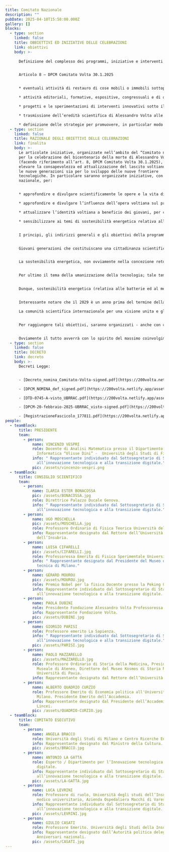 ```yaml
---
title: Comitato Nazionale
description: ""
pubDate: 2025-04-10T15:58:00.000Z
gallery: []
blocks:
  - type: section
    linked: false
    title: OBBIETTIVI ED INIZIATIVE DELLE CELEBRAZIONI
    link: obiettivi
    body: >-
      
      Definizione del complesso dei programmi, iniziative e interventi individuati per rappresentare i valori e il significato profondo della personalità di Alessandro Volta.


      Articolo 8 – DPCM Comitato Volta 30.1.2025


      * eventuali attività di restauro di cose mobili o immobili sottoposte a tutela ai sensi del codice dei beni culturali e del paesaggio di cui al decreto legislativo 22 gennaio 2004, n. 42;

      * attività editoriali, formative, espositive, congressuali e di organizzazione e gestione di manifestazioni in ambito culturale, storico e scientifico di elevato valore, in una prospettiva di internazionalizzazione e di innovazione tecnologica volta alla promozione dello sviluppo di ricerche;

      * progetti e le sperimentazioni di interventi innovativi sotto il profilo tecnologico nei settori energetico, delle comunicazioni, dell’informazione e altre materie di riferimento dell’iniziativa che costituiscono i più significativi ambiti applicativi legati alle scoperte voltiane, al fine di divulgarle e comunicarle in Italia e all’estero, anche mediante piattaforme digitali;

      * trasmissione dell’eredità scientifica di Alessandro Volta alle giovani generazioni ai fini del progresso;

      * definizione delle strategie per promuovere, in particolar modo nei confronti dei giovani, i valori e il significato profondo della figura di Alessandro Volta, in ottica di maggiore consapevolezza e valorizzazione della storia nazionale.
  - type: section
    linked: false
    title: RAZIONALE DEGLI OBIETTIVI DELLE CELEBRAZIONI
    link: finalita
    body: >-
      Le articolate iniziative, organizzate nell’ambito del “Comitato nazionale
      per la celebrazione del bicentenario della morte di Alessandro Volta”
      (facendo riferimento all’art. 8, DPCM Comitato Volta 30.1.2025), intendono
      elevare la consapevolezza ed attualizzazione del lascito voltiano, sia per
      le nuove generazioni sia per lo sviluppo delle nuove frontiere
      tecnologiche. In particolare saranno organizzate iniziative, con orizzonte
      nazionale, per:


      * approfondire e divulgare scientificamente le opere e la vita di Alessandro Volta; 

      * approfondire e divulgare l’influenza dell’opera voltiana sul processo di sviluppo scientifico e tecnologico, come spunto ed ispirazione per nuovi sviluppi tecnologici; 

      * attualizzare l’identità voltiana a beneficio dei giovani, per costruire una coscienza nazionale giovanile, in particolare relativamente ai temi di umanizzazione della tecnologia; 

      * sensibilizzare ai temi di sostenibilità energetica relativa alle batterie ed al metano.


      I principi, gli indirizzi generali e gli obiettivi della programmazione del comitato nazionale desiderano quindi collegarsi a specifiche focalizzazioni. I giovani per generare una coscienza nazionale giovanile, di futuri italiani che, nell’orgoglio della storia dei propri concittadini, ritrovano anche stimoli per un dibattito culturale attuale, virtuoso e utile. 


      Giovani generazioni che costituiscano una cittadinanza scientifica, non solo tecnocratica ma anche capace di coniugare rigore e metodologico con l’attenzione delle persone. 


      La sostenibilità energetica, non ovviamente nella concezione retorica e pletorica odierna, ma concentrandoci su batterie e metano, e su ogni settore e filiera toccata dalle scoperte voltiane (….). 


      Per ultimo il tema della umanizzazione della tecnologia; tale tema, legato alla IA, riporta al Volta perché simbolo delle scienze umane, come poeta e umanista ma anche scienziato volitivo per lo sviluppo tecnologico; inoltre, sottolinea l’imprescindibile relazione tra lavoro umano e tecnologia. 


      Dunque, sostenibilità energetica (relativa alle batterie ed al metano) e umanizzazione della tecnologia, come parole chiave di cui il Volta è stato pioniere e che possono essere attualizzate con i giovani, per affrontare le sfide dell’oggi. 


      Interessante notare che il 2029 è un anno prima del termine della Agenda 2030, è possibile dunque inserirsi a pieno titolo per il sostegno del loro punto 17.

      La comunità scientifica internazionale per una visione unita e globale delle scienze a supporto dello sviluppo, con il mondo delle imprese come imprescindibile supporto.


      Per raggiungere tali obiettivi, saranno organizzati - anche con carattere emblematico - eventi, convegni scientifici, mostre, opere pubbliche, interventi di restato, film, documentari, libri, pubblicazioni editoriali, iniziative di valorizzazione, archivistica e raccolta delle fonti voltiane, progetti con partner commerciali, patrocini onerosi e non onerosi, borse di studio e progetti per studenti universitari o liceali. 


      Ovviamente il tutto avverrà con lo spirito del massimo coinvolgimento delle istituzioni e delle associazioni locali e nazionali che intendo collaborare.
  - type: section
    linked: false
    title: DECRETO
    link: decreto
    body: >-
      Decreti Legge: 


      - [Decreto_nomina_Comitato-Volta-signed.pdf](https://200volta.netlify.app/assets/Decreto_nomina_Comitato-Volta-signed.pdf)

      - [DPCM_NOMINA_def_signed.pdf](https://200volta.netlify.app/assets/DPCM_NOMINA_def_signed.pdf)

      - [DTD-0745-A-visto_UBRRAC.pdf](https://200volta.netlify.app/assets/DTD-0745-A-visto_UBRRAC.pdf)

      - [DPCM-20-febbraio-2025-UBRRAC_visto-signed.pdf](https://200volta.netlify.app/assets/DPCM-20-febbraio-2025-UBRRAC_visto-signed.pdf)

      - [RegistrazioneFascicolo_177811.pdf](https://200volta.netlify.app/assets/RegistrazioneFascicolo_177811.pdf)
people:
  - teamBlock:
      title: PRESIDENTE
      team:
        - person:
            name: VINCENZO VESPRI
            role: Docente di Analisi Matematica presso il Dipartimento di Matematica ed
              Informatica “Ulisse Dini” -  Università degli Studi di Firenze
            info: " Rappresentante individuato dal Sottosegretario di Stato con delega
              all’innovazione tecnologica e alla transizione digitale."
            pic: /assets/vincenzo-vespri.png
  - teamBlock:
      title: CONSIGLIO SCIENTIFICO
      team:
        - person:
            name: ILARIA ESTER BONACOSSA
            pic: /assets/BONACOSSA.jpg
            role: Direttrice Palazzo Ducale Genova.
            info: " Rappresentante individuato dal Sottosegretario di Stato con delega
              all’innovazione tecnologica e alla transizione digitale."
        - person:
            name: UGO MOSCHELLA
            pic: /assets/MOSCHELLA.jpg
            role: Professore Ordinario di Fisica Teorica Università dell’Insubria - Como
            info: Rappresentante designato dal Rettore dell’Università degli Studi
              dell’Insubria.
        - person:
            name: LUISA CIFARELLI
            pic: /assets/CIFARELLI.jpg
            role: Professoressa Emerita di Fisica Sperimentale Università di Bologna.
            info: " Rappresentante designato dal Presidente del Museo della scienza e
              tecnica di Milano."
        - person:
            name: GÉRARD MOUROU
            pic: /assets/MOUROU.jpg
            role: Premio Nobel per la fisica Docente presso la Peking University.
            info: Rappresentante individuato dal Sottosegretario di Stato con delega
              all’innovazione tecnologica e alla transizione digitale.
        - person:
            name: PAOLA DUBINI
            role: Presidente Fondazione Alessandro Volta Professoressa Università Bocconi.
            info: Rappresentante Fondazione Volta.
            pic: /assets/DUBINI.jpg
        - person:
            name: GIORGIO PARISI
            role: Professore emerito La Sapienza.
            info: " Rappresentante individuato dal Sottosegretario di Stato con delega
              all’innovazione tecnologica e alla transizione digitale."
            pic: /assets/PARISI.jpg
        - person:
            name: PAOLO MAZZARELLO
            pic: /assets/MAZZARELLO.jpg
            role: Professore Ordinario di Storia della Medicina, Presidente del Sistema
              Museale di Ateneo, Direttore del Museo Kosmos di Storia Naturale,
              Università di Pavia.
            info: Rappresentante designato dal Rettore dell’Università degli Studi di Pavia.
        - person:
            name: ALBERTO QUADRIO CURZIO
            role: Professore Emerito di Economia politica all'Università Cattolica di
              Milano. Presidente Emerito dell’Accademia.
            info: Rappresentante designato dal Presidente dell’Accademia Nazionale dei
              Lincei.
            pic: /assets/QUADRIO-CURZIO.jpg
  - teamBlock:
      title: COMITATO ESECUTIVO
      team:
        - person:
            name: ANGELA BRACCO
            role: Università degli Studi di Milano e Centro Ricerche Enrico Fermi (CREF)
            info: Rappresentante designato dal Ministro della Cultura.
            pic: /assets/BRACCO.jpg
        - person:
            name: ANTONIO LA GATTA
            role: Esperto / Dipartimento per l’Innovazione tecnologica e la Transizione
              digitale.
            info: Rappresentante individuato dal Sottosegretario di Stato con delega
              all’innovazione tecnologica e alla transizione digitale.
            pic: /assets/LA-GATTA.jpg
        - person:
            name: LUCA LEVRINI
            role: Professore di ruolo, Università degli studi dell’Insubria. Dirigente
              medico universitario, Azienda Ospedaliera Macchi di Varese.
            info: Rappresentante individuato dal Sottosegretario di Stato con delega
              all’innovazione tecnologica e alla transizione digitale.
            pic: /assets/LEVRINI.jpg
        - person:
            name: GIULIO CASATI
            role: Professore Emerito. Università degli Studi della Insubria.
            info: Rappresentante designato dall’Autorità politica delegata in materia di
              Anniversari nazionali.
            pic: /assets/CASATI.jpg
---
```

